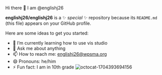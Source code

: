  Hi there 👋 I am @englishj26


**englishj26/englishj26** is a ✨ _special_ ✨ repository because its `README.md` (this file) appears on your GitHub profile.

Here are some ideas to get you started:

- 🌱 I’m currently learning how to use vis studio
- 💬 Ask me about anything
- 📫 How to reach me: englishj26@wpsma.org
- 😄 Pronouns: he/him
- ⚡ Fun fact: I am in 10th grade
![octocat-1704393694156](https://github.com/englishj26/englishj26/assets/155670593/dbb97c14-347f-4f40-ac5d-06bfbc675c61)
